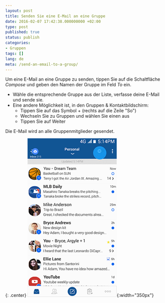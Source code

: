 ```yaml
---
layout: post
title: Senden Sie eine E-Mail an eine Gruppe
date: 2016-02-07 17:42:38.000000000 +02:00
type: post
published: true
status: publish
categories:
- Gruppen
tags: []
lang: de
meta: /send-an-email-to-a-group/
---
```


Um eine E-Mail an eine Gruppe zu senden, tippen Sie auf die Schaltfläche *Compose* und geben den Namen der Gruppe im Feld *To* ein.

* Wähle die entsprechende Gruppe aus der Liste, verfasse deine E-Mail und sende sie.
* Eine andere Möglichkeit ist, in den Gruppen &amp; Kontaktbildschirm:
    * Tippen Sie auf das Symbol + (rechts auf die Zeile "So")
    * Wechseln Sie zu Gruppen und wählen Sie einen aus
    * Tippen Sie auf Weiter

Die E-Mail wird an alle Gruppenmitglieder gesendet.

{: .center}
![Auto Complete](/assets/BlueMail_Auto_Complete_update_2017.gif){:width="350px"}
